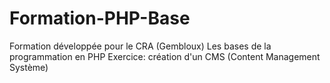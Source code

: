 # Formation-PHP-Base
Formation développée pour le CRA (Gembloux)
Les bases de la programmation en PHP
Exercice: création d'un CMS (Content Management Système)
